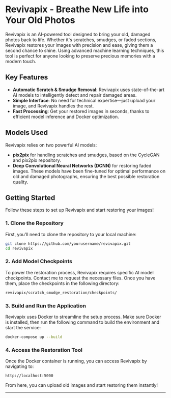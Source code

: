 # Revivapix - Breathe New Life into Your Old Photos

Revivapix is an AI-powered tool designed to bring your old, damaged photos back to life. Whether it's scratches, smudges, or faded sections, Revivapix restores your images with precision and ease, giving them a second chance to shine. Using advanced machine learning techniques, this tool is perfect for anyone looking to preserve precious memories with a modern touch.

## Key Features

- **Automatic Scratch & Smudge Removal**: Revivapix uses state-of-the-art AI models to intelligently detect and repair damaged areas.
- **Simple Interface**: No need for technical expertise—just upload your image, and Revivapix handles the rest.
- **Fast Processing**: Get your restored images in seconds, thanks to efficient model inference and Docker optimization.

## Models Used
Revivapix relies on two powerful AI models:

- **pix2pix** for handling scratches and smudges, based on the CycleGAN and pix2pix repository.
- **Deep Convolutional Neural Networks (DCNN)** for restoring faded images.
These models have been fine-tuned for optimal performance on old and damaged photographs, ensuring the best possible restoration quality.

## Getting Started

Follow these steps to set up Revivapix and start restoring your images!

### 1. Clone the Repository

First, you'll need to clone the repository to your local machine:

```bash
git clone https://github.com/yourusername/revivapix.git
cd revivapix
```

### 2. Add Model Checkpoints

To power the restoration process, Revivapix requires specific AI model checkpoints. Contact me to request the necessary files. Once you have them, place the checkpoints in the following directory:

```bash
revivapix/scratch_smudge_restoration/checkpoints/
```

### 3. Build and Run the Application

Revivapix uses Docker to streamline the setup process. Make sure Docker is installed, then run the following command to build the environment and start the service:

```bash
docker-compose up --build
```

### 4. Access the Restoration Tool

Once the Docker container is running, you can access Revivapix by navigating to:

```
http://localhost:5000
```

From here, you can upload old images and start restoring them instantly!

---

